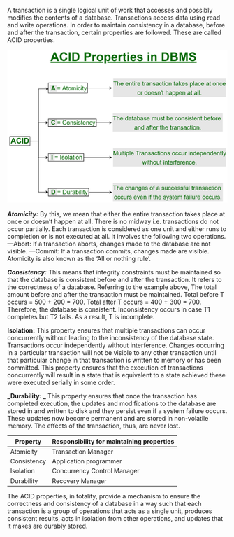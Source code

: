 A transaction is a single logical unit of work that accesses and possibly modifies the contents of a database. Transactions access data using read and write operations.
In order to maintain consistency in a database, before and after the transaction, certain properties are followed. These are called ACID properties.

![ACID](/Screenshots/ACID.png)

**_Atomicity:_**
By this, we mean that either the entire transaction takes place at once or doesn’t happen at all. There is no midway i.e. transactions do not occur partially. Each transaction is considered as one unit and either runs to completion or is not executed at all. It involves the following two operations.
—Abort: If a transaction aborts, changes made to the database are not visible.
—Commit: If a transaction commits, changes made are visible.
Atomicity is also known as the ‘All or nothing rule’.

**_Consistency:_**
This means that integrity constraints must be maintained so that the database is consistent before and after the transaction. It refers to the correctness of a database. Referring to the example above,
The total amount before and after the transaction must be maintained.
Total before T occurs = 500 + 200 = 700.
Total after T occurs = 400 + 300 = 700.
Therefore, the database is consistent. Inconsistency occurs in case T1 completes but T2 fails. As a result, T is incomplete.

**Isolation:**
This property ensures that multiple transactions can occur concurrently without leading to the inconsistency of the database state. Transactions occur independently without interference. Changes occurring in a particular transaction will not be visible to any other transaction until that particular change in that transaction is written to memory or has been committed. This property ensures that the execution of transactions concurrently will result in a state that is equivalent to a state achieved these were executed serially in some order.

**_Durability: _**
This property ensures that once the transaction has completed execution, the updates and modifications to the database are stored in and written to disk and they persist even if a system failure occurs. These updates now become permanent and are stored in non-volatile memory. The effects of the transaction, thus, are never lost.

| Property    | Responsibility for maintaining properties |
| ----------- | ----------------------------------------- |
| Atomicity   | Transaction Manager                       |
| Consistency | Application programmer                    |
| Isolation   | Concurrency Control Manager               |
| Durability  | Recovery Manager                          |

The ACID properties, in totality, provide a mechanism to ensure the correctness and consistency of a database in a way such that each transaction is a group of operations that acts as a single unit, produces consistent results, acts in isolation from other operations, and updates that it makes are durably stored.
